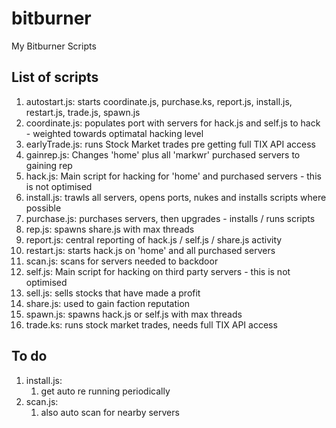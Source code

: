 # bitburner
My Bitburner Scripts

## List of scripts
1. autostart.js: starts coordinate.js, purchase.ks, report.js, install.js, restart.js, trade.js, spawn.js
1. coordinate.js: populates port with servers for hack.js and self.js to hack - weighted towards optimatal hacking level
1. earlyTrade.js: runs Stock Market trades pre getting full TIX API access
1. gainrep.js: Changes 'home' plus all 'markwr' purchased servers to gaining rep
1. hack.js: Main script for hacking for 'home' and purchased servers - this is not optimised
1. install.js: trawls all servers, opens ports, nukes and installs scripts where possible
1. purchase.js: purchases servers, then upgrades - installs / runs scripts
1. rep.js: spawns share.js with max threads
1. report.js: central reporting of hack.js / self.js / share.js activity
1. restart.js: starts hack.js on 'home' and all purchased servers
1. scan.js: scans for servers needed to backdoor
1. self.js: Main script for hacking on third party servers - this is not optimised
1. sell.js: sells stocks that have made a profit
1. share.js: used to gain faction reputation
1. spawn.js: spawns hack.js or self.js with max threads
1. trade.ks: runs stock market trades, needs full TIX API access

## To do
1. install.js:
    1. get auto re running periodically
1. scan.js:
    1. also auto scan for nearby servers
